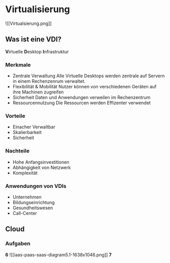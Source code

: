 # Virtualisierung 
![[Virtualsierung.png]]
## Was ist eine VDI?
**V**irtuelle **D**esktop **I**nfrastruktur

### Merkmale
- Zentrale Verwaltung
  Alle Virtuelle Desktops werden zentrale auf Servern in einem Rechenzenrum verwaltet.
- Flexibilität & Mobilität
  Nutzer können von verschiedenen Geräten auf ihre Machinen zugreifen
- Sicherheit
  Daten und Anwendungen verweilen im Rechenzentrum
- Ressourcennutzung
  Die Ressourcen werden Effizenter verwendet

### Vorteile
- Einacher Verwaltbar
- Skalierbarkeit
- Sicherheit
### Nachteile
- Hohe Anfangsinvestitionen
- Abhängigkeit von Netzwerk
- Komplexität

### Anwendungen von VDIs
- Unternehmen
- Bildungseinrichtung
- Gesundheitswesen
- Call-Center


## Cloud
### Aufgaben
**6**
![[iaas-paas-saas-diagram5.1-1638x1046.png]]
**7**
